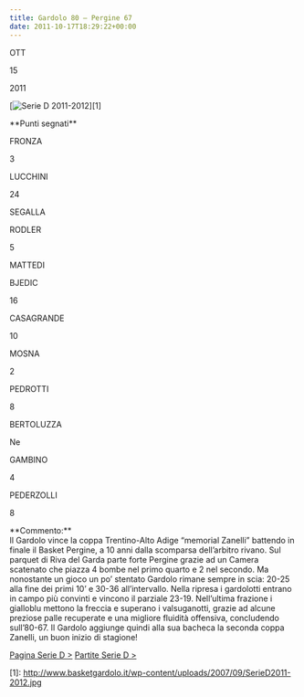 ```yaml
---
title: Gardolo 80 – Pergine 67
date: 2011-10-17T18:29:22+00:00
---
```

OTT

15

2011

\[![](http://www.basketgardolo.it/wp-content/uploads/2007/09/SerieD2011-2012.jpg "Serie D 2011-2012")\]\[1\]

\*\*Punti segnati\*\*

FRONZA

3

LUCCHINI

24

SEGALLA

RODLER

5

MATTEDI

BJEDIC

16

CASAGRANDE

10

MOSNA

2

PEDROTTI

8

BERTOLUZZA

Ne

GAMBINO

4

PEDERZOLLI

8

\*\*Commento:\*\*  
Il Gardolo vince la coppa Trentino-Alto Adige “memorial Zanelli” battendo in finale il Basket Pergine, a 10 anni dalla scomparsa dell’arbitro rivano. Sul parquet di Riva del Garda parte forte Pergine grazie ad un Camera scatenato che piazza 4 bombe nel primo quarto e 2 nel secondo. Ma nonostante un gioco un po’ stentato Gardolo rimane sempre in scia: 20-25 alla fine dei primi 10’ e 30-36 all’intervallo. Nella ripresa i gardolotti entrano in campo più convinti e vincono il parziale 23-19. Nell’ultima frazione i gialloblu mettono la freccia e superano i valsuganotti, grazie ad alcune preziose palle recuperate e una migliore fluidità offensiva, concludendo sull’80-67. Il Gardolo aggiunge quindi alla sua bacheca la seconda coppa Zanelli, un buon inizio di stagione!

[Pagina Serie D >](http://www.basketgardolo.it/serie-d) [Partite Serie D >](http://www.basketgardolo.it/?tag=serie-d&cat=11)

\[1\]: http://www.basketgardolo.it/wp-content/uploads/2007/09/SerieD2011-2012.jpg